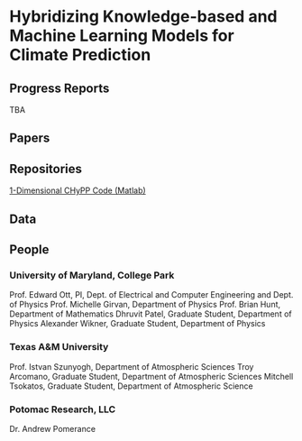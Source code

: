 # Hybridizing Knowledge-based and Machine Learning Models for Climate Prediction

## Progress Reports

TBA

## Papers



## Repositories

[1-Dimensional CHyPP Code (Matlab)](https://github.com/awikner/CHyPP)

## Data

## People

### University of Maryland, College Park
Prof. Edward Ott, PI, Dept. of Electrical and Computer Engineering and Dept. of Physics
Prof. Michelle Girvan, Department of Physics
Prof. Brian Hunt, Department of Mathematics
Dhruvit Patel, Graduate Student, Department of Physics
Alexander Wikner, Graduate Student, Department of Physics

### Texas A&M University
Prof. Istvan Szunyogh, Department of Atmospheric Sciences
Troy Arcomano, Graduate Student, Department of Atmospheric Sciences
Mitchell Tsokatos, Graduate Student, Department of Atmospheric Science

### Potomac Research, LLC
Dr. Andrew Pomerance
